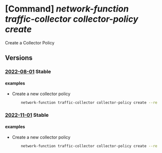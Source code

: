 # [Command] _network-function traffic-collector collector-policy create_

Create a Collector Policy

## Versions

### [2022-08-01](/Resources/mgmt-plane/L3N1YnNjcmlwdGlvbnMve30vcmVzb3VyY2Vncm91cHMve30vcHJvdmlkZXJzL21pY3Jvc29mdC5uZXR3b3JrZnVuY3Rpb24vYXp1cmV0cmFmZmljY29sbGVjdG9ycy97fS9jb2xsZWN0b3Jwb2xpY2llcy97fQ==/2022-08-01.xml) **Stable**

<!-- mgmt-plane /subscriptions/{}/resourcegroups/{}/providers/microsoft.networkfunction/azuretrafficcollectors/{}/collectorpolicies/{} 2022-08-01 -->

#### examples

- Create a new collector policy
    ```bash
        network-function traffic-collector collector-policy create --resource-group rg1 --traffic-collector-name atc1 --name cp1 --location eastus --ingestion-policy {ingestion-sources:[{resource-id:/subscriptions/<subscription_id>/resourceGroups/<resource_group>/providers/Microsoft.Network/expressRouteCircuits/<cp_name>,source-type:Resource}],ingestion-type:IPFIX}
    ```

### [2022-11-01](/Resources/mgmt-plane/L3N1YnNjcmlwdGlvbnMve30vcmVzb3VyY2Vncm91cHMve30vcHJvdmlkZXJzL21pY3Jvc29mdC5uZXR3b3JrZnVuY3Rpb24vYXp1cmV0cmFmZmljY29sbGVjdG9ycy97fS9jb2xsZWN0b3Jwb2xpY2llcy97fQ==/2022-11-01.xml) **Stable**

<!-- mgmt-plane /subscriptions/{}/resourcegroups/{}/providers/microsoft.networkfunction/azuretrafficcollectors/{}/collectorpolicies/{} 2022-11-01 -->

#### examples

- Create a new collector policy
    ```bash
        network-function traffic-collector collector-policy create --resource-group rg1 --traffic-collector-name atc1 --name cp1 --location eastus --ingestion-policy {ingestion-sources:[{resource-id:/subscriptions/<subscription_id>/resourceGroups/<resource_group>/providers/Microsoft.Network/expressRouteCircuits/<cp_name>,source-type:Resource}],ingestion-type:IPFIX}
    ```

